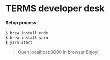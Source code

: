 # TERMS developer desk
#### Setup process:


```sh
$ brew install node
$ brew install yarn
$ yarn start
```

> Open localhost:3000 in browser
> Enjoy!
